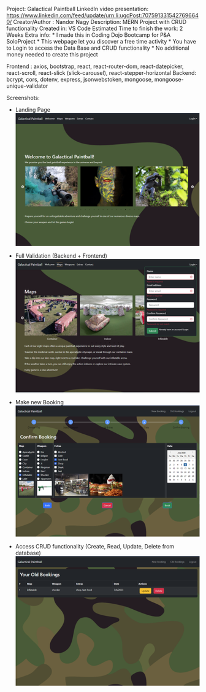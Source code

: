 Project: Galactical Paintball
LinkedIn video presentation: https://www.linkedin.com/feed/update/urn:li:ugcPost:7075913315427696640/
Creator/Author : Nandor Nagy
Description: MERN Project with CRUD functionality
Created in: VS Code
Estimated Time to finish the work: 2 Weeks
Extra info:
	* I made this in Coding Dojo Bootcamp for P&A SoloProject
	* This webpage let you discover a free time activity
	* You have to Login to access the Data Base and  CRUD functionality
	* No additional money needed to create this project

Frontend : axios, bootstrap, react, react-router-dom, react-datepicker, react-scroll, react-slick (slick-carousel), react-stepper-horizontal
Backend: bcrypt, cors, dotenv, express, jsonwebstoken, mongoose, mongoose-unique-validator

Screenshots:
- Landing Page
![Landing Page](https://github.com/n3ndor/soloproject/raw/main/screenshots/landing_page.png)

- Full Validation (Backend + Frontend)
![Full Validation](https://github.com/n3ndor/soloproject/raw/main/screenshots/full_validations.png)

- Make new Booking
![Make new Booking](https://github.com/n3ndor/soloproject/raw/main/screenshots/confirm.png)

- Access CRUD functionality (Create, Read, Update, Delete from database)
![Access CRUD functionality](https://github.com/n3ndor/soloproject/raw/main/screenshots/old_bookings.png)